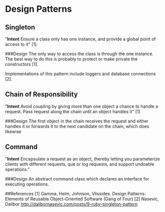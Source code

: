 Design Patterns
=================


Singleton
---------
"**Intent** Ensure a class only has one instance, and provide a global point of access to it" [1].

###Design
The only way to access the class is through the one instance.  The best way to do this is probably to protect or make private the constructors [1].

Implementations of this pattern include loggers and database connections [2].




Chain of Responsibility
-----------------------
"**Intent** Avoid coupling by giving more than one object a chance to handle a request.  Pass request along the chain until an object handles it" [1]

###Design
The first object in the chain receives the request and either handles it or forwards it to the next candidate on the chain, which does likewise







Command
-------
"**Intent** Encapsulate a request as an object, thereby letting you parameterize clients with different requests, que or log requests, and support undoable operations."

###Design
An abstract command class which declares an interface for executing operations.




##References
[1] Gamma, Helm, Johnson, Vlissides.  Design Patterns: Elements of Reusable Object-Oriented Software (Gang of Four)
[2] Nasevic, Dalibor  http://dalibornasevic.com/posts/9-ruby-singleton-pattern
